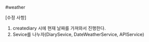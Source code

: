 #weather


[수정 사항]
1. creatediary 시에 현재 날짜를 가져와서 진행한다.
2. Sevice를 나누자(DiarySevice, DateWeatherService, APIService)
